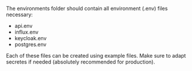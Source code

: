 The environments folder should contain all environment (.env) files necessary:
- api.env
- influx.env
- keycloak.env
- postgres.env

Each of these files can be created using example files. Make sure to adapt secretes if needed (absolutely recommended for production).